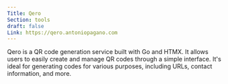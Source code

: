 ```yaml
---
Title: Qero
Section: tools
draft: false
Link: https://qero.antoniopagano.com
---
```

Qero is a QR code generation service built with Go and HTMX. It allows users to easily create and manage QR codes through a simple interface. It's ideal for generating codes for various purposes, including URLs, contact information, and more.

